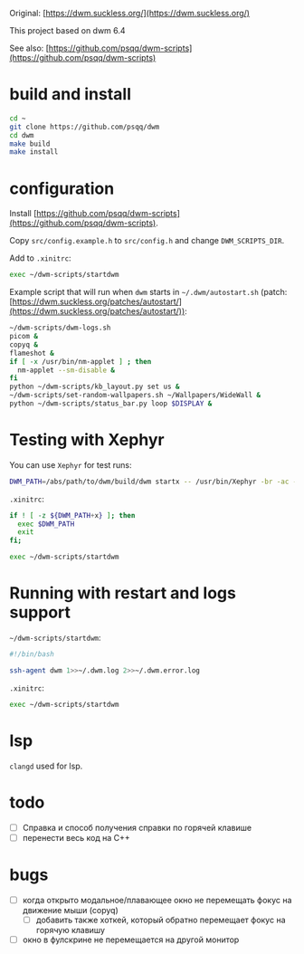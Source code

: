 
Original: [https://dwm.suckless.org/](https://dwm.suckless.org/)

This project based on dwm 6.4

See also: [https://github.com/psqq/dwm-scripts](https://github.com/psqq/dwm-scripts)

# build and install

```bash
cd ~
git clone https://github.com/psqq/dwm
cd dwm
make build
make install
```

# configuration

Install [https://github.com/psqq/dwm-scripts](https://github.com/psqq/dwm-scripts).

Copy `src/config.example.h` to `src/config.h` and change `DWM_SCRIPTS_DIR`.

Add to `.xinitrc`:

```bash
exec ~/dwm-scripts/startdwm
```

Example script that will run when `dwm` starts in `~/.dwm/autostart.sh` (patch: [https://dwm.suckless.org/patches/autostart/](https://dwm.suckless.org/patches/autostart/)):

```bash
~/dwm-scripts/dwm-logs.sh
picom &
copyq &
flameshot &
if [ -x /usr/bin/nm-applet ] ; then
  nm-applet --sm-disable &
fi
python ~/dwm-scripts/kb_layout.py set us &
~/dwm-scripts/set-random-wallpapers.sh ~/Wallpapers/WideWall &
python ~/dwm-scripts/status_bar.py loop $DISPLAY &

```

# Testing with Xephyr

You can use `Xephyr` for test runs:

```sh
DWM_PATH=/abs/path/to/dwm/build/dwm startx -- /usr/bin/Xephyr -br -ac -noreset -screen 800x600 :1
```

`.xinitrc`:

```sh
if ! [ -z ${DWM_PATH+x} ]; then
  exec $DWM_PATH
  exit
fi;

exec ~/dwm-scripts/startdwm
```

# Running with restart and logs support

`~/dwm-scripts/startdwm`:

```bash
#!/bin/bash

ssh-agent dwm 1>>~/.dwm.log 2>>~/.dwm.error.log
```

`.xinitrc`:

```bash
exec ~/dwm-scripts/startdwm
```

# lsp

`clangd` used for lsp.

# todo

- [ ] Справка и способ получения справки по горячей клавише
- [ ] перенести весь код на C++

# bugs

- [ ] когда открыто модальное/плавающее окно не перемещать фокус на движение мыши (copyq)
  - [ ] добавить также хоткей, который обратно перемещает фокус на горячую клавишу
- [ ] окно в фулскрине не перемещается на другой монитор
